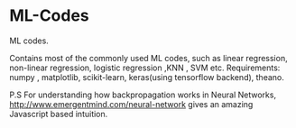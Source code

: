 # ML-Codes
ML codes.

Contains most of the commonly used ML codes, such as linear regression, non-linear regression, logistic regression ,KNN , SVM etc.
Requirements: numpy , matplotlib, scikit-learn, keras(using tensorflow backend), theano.

P.S For understanding how backpropagation works in Neural Networks, http://www.emergentmind.com/neural-network gives an amazing Javascript based intuition.
